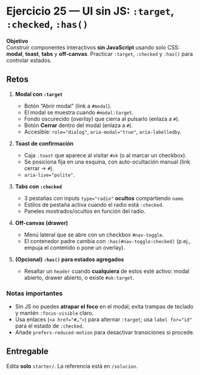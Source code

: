 # Ejercicio 25 — UI sin JS: `:target`, `:checked`, `:has()`

**Objetivo**  
Construir componentes interactivos **sin JavaScript** usando solo CSS: **modal**, **toast**, **tabs** y **off-canvas**. Practicar `:target`, `:checked` y `:has()` para controlar estados.

## Retos

1. **Modal con `:target`**

   - Botón “Abrir modal” (link a `#modal`).
   - El modal se muestra cuando `#modal:target`.
   - Fondo oscurecido (_overlay_) que cierra al pulsarlo (enlaza a `#`).
   - Botón **Cerrar** dentro del modal (enlaza a `#`).
   - Accesible: `role="dialog"`, `aria-modal="true"`, `aria-labelledby`.

2. **Toast de confirmación**

   - Caja `.toast` que aparece al visitar `#ok` (o al marcar un checkbox).
   - Se posiciona fija en una esquina, con auto-ocultación manual (link cerrar → `#`).
   - `aria-live="polite"`.

3. **Tabs con `:checked`**

   - 3 pestañas con inputs `type="radio"` **ocultos** compartiendo `name`.
   - Estilos de pestaña activa cuando el radio está `:checked`.
   - Paneles mostrados/ocultos en función del radio.

4. **Off-canvas (drawer)**

   - Menú lateral que se abre con un checkbox `#nav-toggle`.
   - El contenedor padre cambia con `:has(#nav-toggle:checked)` (p.ej., empuja el contenido o pone un overlay).

5. **(Opcional) `:has()` para estados agregados**
   - Resaltar un `header` cuando **cualquiera** de estos esté activo: modal abierto, drawer abierto, o existe `#ok:target`.

### Notas importantes

- Sin JS no puedes **atrapar el foco** en el modal; evita trampas de teclado y mantén `:focus-visible` claro.
- Usa enlaces (`<a href="#…">`) para alternar `:target`; usa `label for="id"` para el estado de `:checked`.
- Añade `prefers-reduced-motion` para desactivar transiciones si procede.

## Entregable

Edita **solo** `starter/`. La referencia está en `/solucion`.
